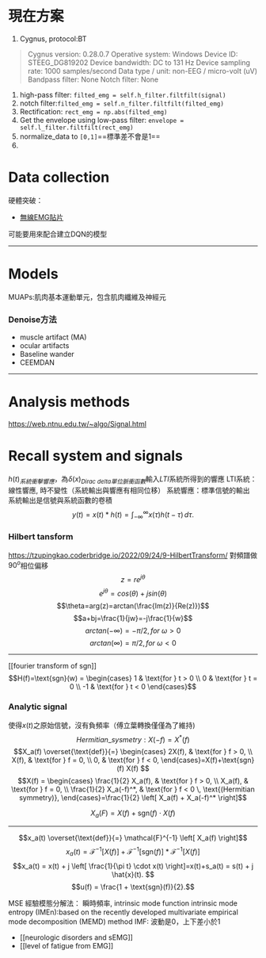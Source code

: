# 現在方案
1. Cygnus, protocol:BT 
>Cygnus version: 0.28.0.7
>Operative system: Windows
>Device ID: STEEG_DG819202
>Device bandwidth: DC to 131 Hz
>Device sampling rate: 1000 samples/second
>Data type / unit: non-EEG / micro-volt (uV)
>Bandpass filter: None
>Notch filter: None

1. high-pass filter: `filted_emg = self.h_filter.filtfilt(signal)`
2. notch filter:`filted_emg = self.n_filter.filtfilt(filted_emg)`
3. Rectification: `rect_emg = np.abs(filted_emg)`
4. Get the envelope using low-pass filter: `envelope = self.l_filter.filtfilt(rect_emg)`
5. normalize_data to `[0,1]`==標準差不會是1==
6. 
# Data collection
硬體突破：
- [無線EMG貼片](https://www.bio-translational-exoskeleton.com/)

可能要用來配合建立DQN的模型

---
# Models
MUAPs:肌肉基本運動單元，包含肌肉纖維及神經元
### Denoise方法
- muscle artifact (MA)
- ocular artifacts
- Baseline wander
- CEEMDAN

---
# Analysis methods
https://web.ntnu.edu.tw/~algo/Signal.html
# Recall system and signals
$h(t)_{系統衝擊響應}$，為$\delta(x)_{Dirac\ delta單位脈衝函數}$輸入$LTI$系統所得到的響應
LTI系統：線性響應, 時不變性（系統輸出與響應有相同位移）
系統響應：標準信號的輸出
系統輸出是信號與系統函數的卷積
$$y(t) = x(t) \ast h(t) = \int_{-\infty}^{\infty} x(\tau) h(t - \tau) \, d\tau.
$$
### Hilbert tansform
https://tzupingkao.coderbridge.io/2022/09/24/9-HilbertTransform/
對頻譜做$90^o$相位偏移
$$z=re^{j\theta}$$
$$e^{j\theta}=cos(\theta)+jsin(\theta)$$
$$\theta=arg(z)=arctan(\frac{Im(z)}{Re(z)})$$
$$a+bj=\frac{1}{jw}=-j\frac{1}{w}$$
$$arctan(-\infty)=-\pi/2, for\ \omega>0$$
$$arctan(\infty)=\pi/2, for\ \omega<0$$

---
[[fourier transform of sgn]]
$$H(f)=\text{sgn}(w) = 
\begin{cases} 
1 & \text{for } t > 0 \\
0 & \text{for } t = 0 \\
-1 & \text{for } t < 0
\end{cases}$$

### Analytic signal
使得$x(t)$之原始信號，沒有負頻率（傅立葉轉換僅僅為了維持)
$$Hermitian\_sysmetry:X(-f) = X^*(f)$$
$$X_a(f) \overset{\text{def}}{=} 
\begin{cases} 
2X(f), & \text{for } f > 0, \\
X(f), & \text{for } f = 0, \\
0, & \text{for } f < 0,
\end{cases}=X(f)+\text{sgn}(f) X(f)
$$
$$X(f) = 
\begin{cases}
\frac{1}{2} X_a(f), & \text{for } f > 0, \\
X_a(f), & \text{for } f = 0, \\
\frac{1}{2} X_a(-f)^*, & \text{for } f < 0 \, \text{(Hermitian symmetry)},
\end{cases}=\frac{1}{2} \left[ X_a(f) + X_a(-f)^* \right]$$

$$X_a(F) = X(f) + \text{sgn}(f) \cdot X(f)$$

---
$$x_a(t) \overset{\text{def}}{=} \mathcal{F}^{-1} \left[ X_a(f) \right]$$
$$x_a(t) = \mathcal{F}^{-1} \left[ X(f) \right] + \mathcal{F}^{-1} \left[ \text{sgn}(f) \right] \ast \mathcal{F}^{-1} \left[ X(f) \right]$$
$$x_a(t) = x(t) + j \left[ \frac{1}{\pi t} \cdot x(t) \right]=x(t)+s_a(t) = s(t) + j \hat{x}(t).
$$
$$u(f) = \frac{1 + \text{sgn}(f)}{2}.$$

MSE
經驗模態分解法：
瞬時頻率, intrinsic mode function
intrinsic mode entropy (IMEn):based on the recently developed multivariate empirical mode decomposition (MEMD) method
IMF: 波動是0，上下差小於1

- [[neurologic disorders and sEMG]]
- [[level of fatigue from EMG]]